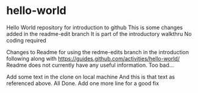 # hello-world
Hello World repository for introduction to github
This is some changes added in the readme-edit branch
It is part of the introductory walkthru 
No coding required

Changes to Readme for using the redme-edits branch in the introduction 
   following along with https://guides.github.com/activities/hello-world/
   Readme does not currently have any useful information.  Too bad...
   
Add some text in the clone on local machine
And this is that text as referenced above.  All Done.
Add one more line for a good fix
